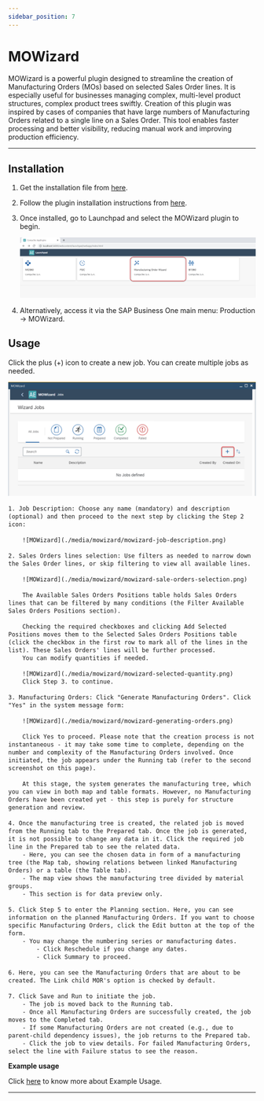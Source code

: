 ```yaml
---
sidebar_position: 7
---
```

# MOWizard

MOWizard is a powerful plugin designed to streamline the creation of Manufacturing Orders (MOs) based on selected Sales Order lines. It is especially useful for businesses managing complex, multi-level product structures, complex product trees swiftly. Creation of this plugin was inspired by cases of companies that have large numbers of Manufacturing Orders related to a single line on a Sales Order. This tool enables faster processing and better visibility, reducing manual work and improving production efficiency.

---

## Installation

1. Get the installation file from [here](../releases/plugins/mowizard/download.md).
2. Follow the plugin installation instructions from [here](../administrators-guide/configuration-and-administration/overview.md#plugins).
3. Once installed, go to Launchpad and select the MOWizard plugin to begin.

    ![MOWizard](./media/mowizard/mowizard.png)
4. Alternatively, access it via the SAP Business One main menu: Production → MOWizard.

## Usage

Click the plus (+) icon to create a new job. You can create multiple jobs as needed.

![MOWizard](./media/mowizard/mowizard-add-job.png)

    1. Job Description: Choose any name (mandatory) and description (optional) and then proceed to the next step by clicking the Step 2 icon:

        ![MOWizard](./media/mowizard/mowizard-job-description.png)

    2. Sales Orders lines selection: Use filters as needed to narrow down the Sales Order lines, or skip filtering to view all available lines.

        ![MOWizard](./media/mowizard/mowizard-sale-orders-selection.png)

        The Available Sales Orders Positions table holds Sales Orders lines that can be filtered by many conditions (the Filter Available Sales Orders Positions section).

        Checking the required checkboxes and clicking Add Selected Positions moves them to the Selected Sales Orders Positions table (click the checkbox in the first row to mark all of the lines in the list). These Sales Orders' lines will be further processed.
        You can modify quantities if needed.

        ![MOWizard](./media/mowizard/mowizard-selected-quantity.png)
        Click Step 3. to continue.

    3. Manufacturing Orders: Click "Generate Manufacturing Orders". Click "Yes" in the system message form:

        ![MOWizard](./media/mowizard/mowizard-generating-orders.png)

        Click Yes to proceed. Please note that the creation process is not instantaneous - it may take some time to complete, depending on the number and complexity of the Manufacturing Orders involved. Once initiated, the job appears under the Running tab (refer to the second screenshot on this page).

        At this stage, the system generates the manufacturing tree, which you can view in both map and table formats. However, no Manufacturing Orders have been created yet - this step is purely for structure generation and review.

    4. Once the manufacturing tree is created, the related job is moved from the Running tab to the Prepared tab. Once the job is generated, it is not possible to change any data in it. Click the required job line in the Prepared tab to see the related data.
        - Here, you can see the chosen data in form of a manufacturing tree (the Map tab, showing relations between linked Manufacturing Orders) or a table (the Table tab).
        - The map view shows the manufacturing tree divided by material groups.
        - This section is for data preview only.

    5. Click Step 5 to enter the Planning section. Here, you can see information on the planned Manufacturing Orders. If you want to choose specific Manufacturing Orders, click the Edit button at the top of the form. 
        - You may change the numbering series or manufacturing dates.
            - Click Reschedule if you change any dates.
            - Click Summary to proceed.

    6. Here, you can see the Manufacturing Orders that are about to be created. The Link child MOR's option is checked by default.

    7. Click Save and Run to initiate the job.
        - The job is moved back to the Running tab.
        - Once all Manufacturing Orders are successfully created, the job moves to the Completed tab.
        - If some Manufacturing Orders are not created (e.g., due to parent-child dependency issues), the job returns to the Prepared tab.
        - Click the job to view details. For failed Manufacturing Orders, select the line with Failure status to see the reason.

**Example usage**

Click [here](https://www.youtube.com/watch?v=HdCU7PtdwPA) to know more about Example Usage.

---
